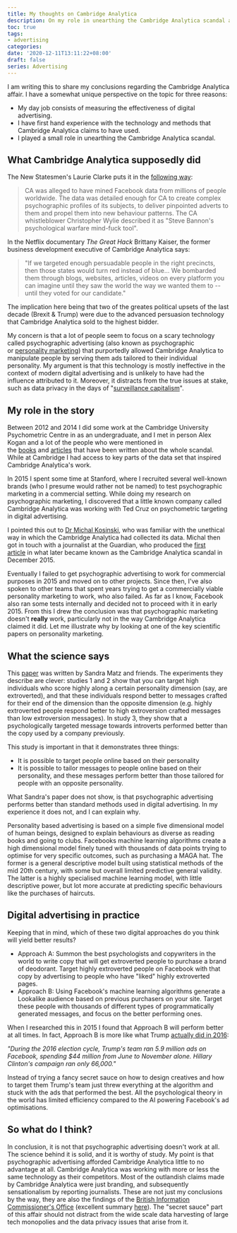 ```yaml
---
title: My thoughts on Cambridge Analytica
description: On my role in unearthing the Cambridge Analytica scandal and why psychographic advertising does not work.
toc: true
tags:
- advertising
categories:
date: '2020-12-11T13:11:22+08:00'
draft: false
series: Advertising
---
```


I am writing this to share my conclusions regarding the Cambridge Analytica affair. I have a somewhat unique perspective on the topic for three reasons:

-   My day job consists of measuring the effectiveness of digital advertising.
-   I have first hand experience with the technology and methods that Cambridge Analytica claims to have used.
-   I played a small role in unearthing the Cambridge Analytica scandal.

What Cambridge Analytica supposedly did
---------------------------------------

The New Statesmen's Laurie Clarke puts it in the [following way](https://www.newstatesman.com/science-tech/social-media/2020/10/how-cambridge-analytica-scandal-unravelled):

> CA was alleged to have mined Facebook data from millions of people worldwide. The data was detailed enough for CA to create complex psychographic profiles of its subjects, to deliver pinpointed adverts to them and propel them into new behaviour patterns. The CA whistleblower Christopher Wylie described it as "Steve Bannon's psychological warfare mind-fuck tool".

In the Netflix documentary *The Great Hack* Brittany Kaiser, the former business development executive of Cambridge Analytica says:

> "If we targeted enough persuadable people in the right precincts, then those states would turn red instead of blue... We bombarded them through blogs, websites, articles, videos on every platform you can imagine until they saw the world the way we wanted them to -- until they voted for our candidate."

The implication here being that two of the greates political upsets of the last decade (Brexit & Trump) were due to the advanced persuasion technology that Cambridge Analytica sold to the highest bidder.

My concern is that a lot of people seem to focus on a scary technology called psychographic advertising (also known as psychographic or [personality marketing](https://hbr.org/2018/05/what-marketers-should-know-about-personality-based-marketing)) that purportedly allowed Cambridge Analytica to manipulate people by serving them ads tailored to their individual personality. My argument is that this technology is mostly ineffective in the context of modern digital advertising and is unlikely to have had the influence attributed to it. Moreover, it distracts from the true issues at stake, such as data privacy in the days of "[surveillance capitalism](https://www.theguardian.com/technology/2019/jan/20/shoshana-zuboff-age-of-surveillance-capitalism-google-facebook)".

My role in the story
--------------------

Between 2012 and 2014 I did some work at the Cambridge University Psychometric Centre in as an undergraduate, and I met in person Alex Kogan and a lot of the people who were mentioned in the [books](https://www.michalkosinski.com/clown-show) and [articles](https://www.nytimes.com/2018/03/17/us/politics/cambridge-analytica-trump-campaign.html) that have been written about the whole scandal. While at Cambridge I had access to key parts of the data set that inspired Cambridge Analytica's work.

In 2015 I spent some time at Stanford, where I recruited several well-known brands (who I presume would rather not be named) to test psychographic marketing in a commercial setting. While doing my research on psychographic marketing, I discovered that a little known company called Cambridge Analytica was working with Ted Cruz on psychometric targeting in digital advertising.

I pointed this out to [Dr Michal Kosinski](https://www.michalkosinski.com/), who was familiar with the unethical way in which the Cambridge Analytica had collected its data. Michal then got in touch with a journalist at the Guardian, who produced the [first article](https://www.theguardian.com/us-news/2015/dec/11/senator-ted-cruz-president-campaign-facebook-user-data) in what later became known as the Cambridge Analytica scandal in December 2015.

Eventually I failed to get psychographic advertising to work for commercial purposes in 2015 and moved on to other projects. Since then, I've also spoken to other teams that spent years trying to get a commercially viable personality marketing to work, who also failed. As far as I know, Facebook also ran some tests internally and decided not to proceed with it in early 2015. From this I drew the conclusion was that psychographic marketing doesn't **really** work, particularly not in the way Cambridge Analytica claimed it did. Let me illustrate why by looking at one of the key scientific papers on personality marketing.

What the science says
---------------------

This [paper](https://www.pnas.org/content/114/48/12714/) was written by Sandra Matz and friends. The experiments they describe are clever: studies 1 and 2 show that you can target high individuals who score highly along a certain personality dimension (say, are extroverted), and that these individuals respond better to messages crafted for their end of the dimension than the opposite dimension (e.g. highly extroverted people respond better to high extroversion crafted messages than low extroversion messages). In study 3, they show that a psychologically targeted message towards introverts performed better than the copy used by a company previously.

This study is important in that it demonstrates three things:

-   It is possible to target people online based on their personality
-   It is possible to tailor messages to people online based on their personality, and these messages perform better than those tailored for people with an opposite personality.

What Sandra's paper does not show, is that psychographic advertising performs better than standard methods used in digital advertising. In my experience it does not, and I can explain why.

Personality based advertising is based on a simple five dimensional model of human beings, designed to explain behaviours as diverse as reading books and going to clubs. Facebooks machine learning algorithms create a high dimensional model finely tuned with thousands of data points trying to optimise for very specific outcomes, such as purchasing a MAGA hat. The former is a general descriptive model built using statistical methods of the mid 20th century, with some but overall limited predictive general validity. The latter is a highly specialised machine learning model, with little descriptive power, but lot more accurate at predicting specific behaviours like the purchases of haircuts.

Digital advertising in practice
-------------------------------

Keeping that in mind, which of these two digital approaches do you think will yield better results?

-   Approach A: Summon the best psychologists and copywriters in the world to write copy that will get extroverted people to purchase a brand of deodorant. Target highly extroverted people on Facebook with that copy by advertising to people who have "liked" highly extroverted pages.
-   Approach B: Using Facebook's machine learning algorithms generate a Lookalike audience based on previous purchasers on your site. Target these people with thousands of different types of programmatically generated messages, and focus on the better performing ones.

When I researched this in 2015 I found that Approach B will perform better at all times. In fact, Approach B is more like what Trump [actually did in 2016](https://www.theatlantic.com/technology/archive/2020/04/how-facebooks-ad-technology-helps-trump-win/606403/):

*"During the 2016 election cycle, Trump's team ran 5.9 million ads on Facebook, spending $44 million from June to November alone. Hillary Clinton's campaign ran only 66,000."*

Instead of trying a fancy secret sauce on how to design creatives and how to target them Trump's team just threw everything at the algorithm and stuck with the ads that performed the best. All the psychological theory in the world has limited efficiency compared to the AI powering Facebook's ad optimisations.

So what do I think?
-------------------

In conclusion, it is not that psychographic advertising doesn't work at all. The science behind it is solid, and it is worthy of study. My point is that psychographic advertising afforded Cambridge Analytica little to no advantage at all. Cambridge Analytica was working with more or less the same technology as their competitors. Most of the outlandish claims made by Cambridge Analytica were just branding, and subsequently sensationalism by reporting journalists. These are not just my conclusions by the way, they are also the findings of the [British Information Commissioner's Office](https://ico.org.uk/media/action-weve-taken/2618383/20201002_ico-o-ed-l-rtl-0181_to-julian-knight-mp.pdf) (excellent summary [here](https://twitter.com/nickconfessore/status/1313853996168351747)). The "secret sauce" part of this affair should not distract from the wide scale data harvesting of large tech monopolies and the data privacy issues that arise from it.
